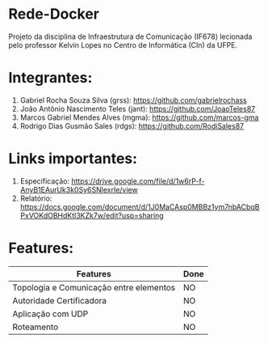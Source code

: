 # Rede-Docker
Projeto da disciplina de Infraestrutura de Comunicação (IF678) lecionada pelo professor Kelvin Lopes no Centro de Informática (CIn) da UFPE.

# Integrantes:
1. Gabriel Rocha Souza Silva (grss): https://github.com/gabrielrochass
2. João Antônio Nascimento Teles (jant): https://github.com/JoaoTeles87
3. Marcos Gabriel Mendes Alves (mgma): https://github.com/marcos-gma
4. Rodrigo Dias Gusmão Sales (rdgs): https://github.com/RodiSales87

# Links importantes:
1. Especificação: https://drive.google.com/file/d/1w6rP-f-AnyB1EAurUk3k0Sy6SNlexrIe/view
2. Relatório: https://docs.google.com/document/d/1J0MaCAsp0MBBz1ym7nbACbqBPxVOKdOBHdKtl3KZk7w/edit?usp=sharing

# Features:
| Features                            | Done |
|-------------------------------------|------|
| Topologia e Comunicação entre elementos | NO |
| Autoridade Certificadora            | NO |
| Aplicação com UDP                   | NO |
| Roteamento                          | NO |

